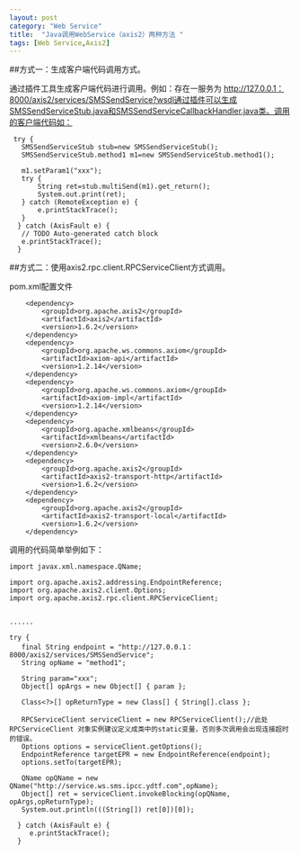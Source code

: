 ```yaml
---
layout: post
category: "Web Service"
title:  "Java调用WebService（axis2）两种方法 "
tags: [Web Service,Axis2]
---
```

##方式一：生成客户端代码调用方式。

通过插件工具生成客户端代码进行调用。例如：存在一服务为 http://127.0.0.1：8000/axis2/services/SMSSendService?wsdl通过插件可以生成SMSSendServiceStub.java和SMSSendServiceCallbackHandler.java类。调用的客户端代码如：
	
	 try {
	   SMSSendServiceStub stub=new SMSSendServiceStub();
	   SMSSendServiceStub.method1 m1=new SMSSendServiceStub.method1();

	   m1.setParam1("xxx");
	   try {
	       String ret=stub.multiSend(m1).get_return();
	       System.out.print(ret);
	   } catch (RemoteException e) {
	       e.printStackTrace();
	   }
	  } catch (AxisFault e) {
	   // TODO Auto-generated catch block
	   e.printStackTrace();
	  }

 

##方式二：使用axis2.rpc.client.RPCServiceClient方式调用。

pom.xml配置文件

		<dependency>
			<groupId>org.apache.axis2</groupId>
			<artifactId>axis2</artifactId>
			<version>1.6.2</version>
		</dependency>
		<dependency>
			<groupId>org.apache.ws.commons.axiom</groupId>
			<artifactId>axiom-api</artifactId>
			<version>1.2.14</version>
		</dependency>
		<dependency>
			<groupId>org.apache.ws.commons.axiom</groupId>
			<artifactId>axiom-impl</artifactId>
			<version>1.2.14</version>
		</dependency>
		<dependency>
			<groupId>org.apache.xmlbeans</groupId>
			<artifactId>xmlbeans</artifactId>
			<version>2.6.0</version>
		</dependency>
		<dependency>
			<groupId>org.apache.axis2</groupId>
			<artifactId>axis2-transport-http</artifactId>
			<version>1.6.2</version>
		</dependency>
		<dependency>
			<groupId>org.apache.axis2</groupId>
			<artifactId>axis2-transport-local</artifactId>
			<version>1.6.2</version>
		</dependency>

调用的代码简单举例如下：
	
	import javax.xml.namespace.QName;

	import org.apache.axis2.addressing.EndpointReference;
	import org.apache.axis2.client.Options;
	import org.apache.axis2.rpc.client.RPCServiceClient;
	
	
	......
	
	try {
	   final String endpoint = "http://127.0.0.1：8000/axis2/services/SMSSendService";
	   String opName = "method1";
	
	   String param="xxx";
	   Object[] opArgs = new Object[] { param };
	
	   Class<?>[] opReturnType = new Class[] { String[].class };
	
	   RPCServiceClient serviceClient = new RPCServiceClient();//此处RPCServiceClient 对象实例建议定义成类中的static变量，否则多次调用会出现连接超时的错误。
	   Options options = serviceClient.getOptions();
	   EndpointReference targetEPR = new EndpointReference(endpoint);
	   options.setTo(targetEPR);
	
	   QName opQName = new QName("http://service.ws.sms.ipcc.ydtf.com",opName);
	   Object[] ret = serviceClient.invokeBlocking(opQName, opArgs,opReturnType);
	   System.out.println(((String[]) ret[0])[0]);
	
	  } catch (AxisFault e) {
	     e.printStackTrace();
	  }
